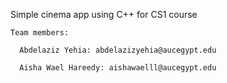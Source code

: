Simple cinema app using C++ for CS1 course 

	Team members:

	  Abdelaziz Yehia: abdelazizyehia@aucegypt.edu

	  Aisha Wael Hareedy: aishawaelll@aucegypt.edu
